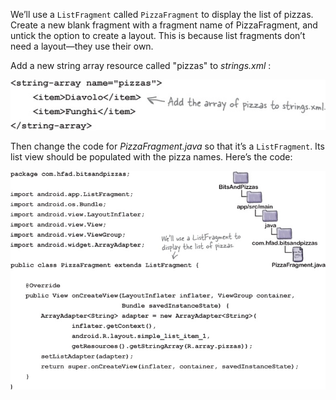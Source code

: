We’ll use a `ListFragment` called `PizzaFragment` to display the list of pizzas. Create a new blank fragment with a fragment name of PizzaFragment, and untick the option to create a layout. This is because list fragments don’t need a layout—they use their own.

Add a new string array resource called "pizzas" to *strings.xml* :

![](.guides/img/13.png)

Then change the code for *PizzaFragment.java* so that it’s a `ListFragment`. Its list view should be populated with the pizza names. Here’s the code:

![](.guides/img/14.png)
